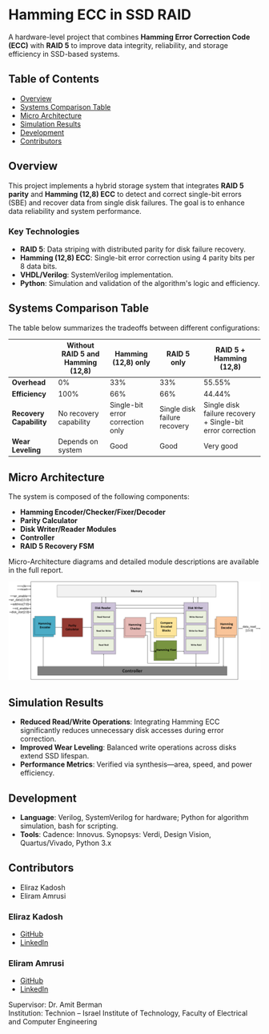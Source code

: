 # Hamming ECC in SSD RAID

A hardware-level project that combines **Hamming Error Correction Code (ECC)** with **RAID 5** to improve data integrity, reliability, and storage efficiency in SSD-based systems.

## Table of Contents
- [Overview](#overview)
- [Systems Comparison Table](#systems-comparison-table)
- [Micro Architecture](#micro-architecture)
- [Simulation Results](#simulation-results)
- [Development](#development)
- [Contributors](#contributors)

## Overview
This project implements a hybrid storage system that integrates **RAID 5 parity** and **Hamming (12,8) ECC** to detect and correct single-bit errors (SBE) and recover data from single disk failures. The goal is to enhance data reliability and system performance.

### Key Technologies
- **RAID 5**: Data striping with distributed parity for disk failure recovery.
- **Hamming (12,8) ECC**: Single-bit error correction using 4 parity bits per 8 data bits.
- **VHDL/Verilog**: SystemVerilog implementation.
- **Python**: Simulation and validation of the algorithm's logic and efficiency.

## Systems Comparison Table

The table below summarizes the tradeoffs between different configurations:

|                              | Without RAID 5 and Hamming (12,8) | Hamming (12,8) only | RAID 5 only | RAID 5 + Hamming (12,8) |
|------------------------------|------------------------------------|---------------------|--------------|--------------------------|
| **Overhead**                | 0%                                | 33%                | 33%         | 55.55%                  |
| **Efficiency**              | 100%                              | 66%                | 66%         | 44.44%                  |
| **Recovery Capability**     | No recovery capability             | Single-bit error correction only | Single disk failure recovery | Single disk failure recovery + Single-bit error correction |
| **Wear Leveling**           | Depends on system                  | Good               | Good        | Very good               |


## Micro Architecture
The system is composed of the following components:
- **Hamming Encoder/Checker/Fixer/Decoder**
- **Parity Calculator**
- **Disk Writer/Reader Modules**
- **Controller**
- **RAID 5 Recovery FSM**

Micro-Architecture diagrams and detailed module descriptions are available in the full report.

![Top Level Architecture](images/Micro-Architecture/top_level_diagram.png)

## Simulation Results
- **Reduced Read/Write Operations**: Integrating Hamming ECC significantly reduces unnecessary disk accesses during error correction.
- **Improved Wear Leveling**: Balanced write operations across disks extend SSD lifespan.
- **Performance Metrics**: Verified via synthesis—area, speed, and power efficiency.

## Development
- **Language**: Verilog, SystemVerilog for hardware; Python for algorithm simulation, bash for scripting.
- **Tools**: Cadence: Innovus. Synopsys: Verdi, Design Vision, Quartus/Vivado, Python 3.x

## Contributors
- Eliraz Kadosh 
- Eliram Amrusi


### Eliraz Kadosh
- [GitHub](https://github.com/elirazkadosh)
- [LinkedIn](https://www.linkedin.com/in/eliraz-kadosh)

### Eliram Amrusi
- [GitHub](https://github.com/eliramamrusi)
- [LinkedIn](https://www.linkedin.com/in/eliram-amrusi-11b949258)


Supervisor: Dr. Amit Berman  
Institution: Technion – Israel Institute of Technology, Faculty of Electrical and Computer Engineering
